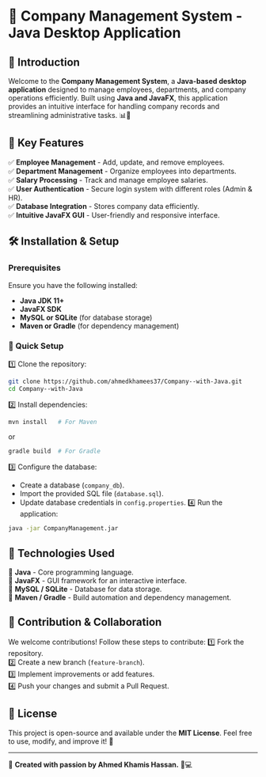 # 🏢 Company Management System - Java Desktop Application

## 🚀 Introduction
Welcome to the **Company Management System**, a **Java-based desktop application** designed to manage employees, departments, and company operations efficiently. Built using **Java and JavaFX**, this application provides an intuitive interface for handling company records and streamlining administrative tasks. 📊💼

## 🎯 Key Features
✅ **Employee Management** - Add, update, and remove employees.  
✅ **Department Management** - Organize employees into departments.  
✅ **Salary Processing** - Track and manage employee salaries.  
✅ **User Authentication** - Secure login system with different roles (Admin & HR).  
✅ **Database Integration** - Stores company data efficiently.  
✅ **Intuitive JavaFX GUI** - User-friendly and responsive interface.  

## 🛠 Installation & Setup
### Prerequisites
Ensure you have the following installed:
- **Java JDK 11+**
- **JavaFX SDK**
- **MySQL or SQLite** (for database storage)
- **Maven or Gradle** (for dependency management)

### 🚀 Quick Setup
1️⃣ Clone the repository:
   ```bash
   git clone https://github.com/ahmedkhamees37/Company--with-Java.git
   cd Company--with-Java
   ```
2️⃣ Install dependencies:
   ```bash
   mvn install   # For Maven
   ```
   or
   ```bash
   gradle build  # For Gradle
   ```
3️⃣ Configure the database:
   - Create a database (`company_db`).
   - Import the provided SQL file (`database.sql`).
   - Update database credentials in `config.properties`.
4️⃣ Run the application:
   ```bash
   java -jar CompanyManagement.jar
   ```

## 📌 Technologies Used
🔹 **Java** - Core programming language.  
🔹 **JavaFX** - GUI framework for an interactive interface.  
🔹 **MySQL / SQLite** - Database for data storage.  
🔹 **Maven / Gradle** - Build automation and dependency management.  

## 🤝 Contribution & Collaboration
We welcome contributions! Follow these steps to contribute:
1️⃣ Fork the repository.  
2️⃣ Create a new branch (`feature-branch`).  
3️⃣ Implement improvements or add features.  
4️⃣ Push your changes and submit a Pull Request.  

## 📜 License
This project is open-source and available under the **MIT License**. Feel free to use, modify, and improve it! 🚀

---
📌 **Created with passion by Ahmed Khamis Hassan.** 🏢💻

